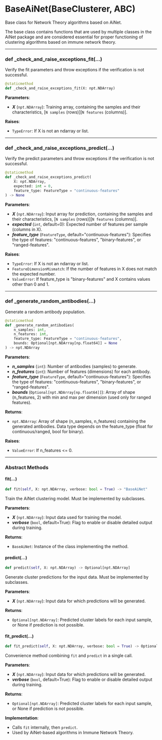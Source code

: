 # BaseAiNet(BaseClusterer, ABC)

Base class for Network Theory algorithms based on AiNet.

The base class contains functions that are used by multiple classes in the AiNet package and
are considered essential for proper functioning of clustering algorithms based on immune network theory.

---

### def _check_and_raise_exceptions_fit(...)

Verify the fit parameters and throw exceptions if the verification is not successful.

```python
@staticmethod
def _check_and_raise_exceptions_fit(X: npt.NDArray)
```

**Parameters**:

* ***X*** (`npt.NDArray`): Training array, containing the samples and their characteristics, \[`N samples` (rows)]\[`N features` (columns)].

**Raises**:

* `TypeError`: If X is not an ndarray or list.

---

### def _check_and_raise_exceptions_predict(...)

Verify the predict parameters and throw exceptions if the verification is not successful.

```python
@staticmethod
def _check_and_raise_exceptions_predict(
    X: npt.NDArray,
    expected: int = 0,
    feature_type: FeatureType = "continuous-features"
) -> None
```

**Parameters**:

* ***X*** (`npt.NDArray`): Input array for prediction, containing the samples and their characteristics, \[`N samples` (rows)]\[`N features` (columns)].
* ***expected*** (`int`, default=0): Expected number of features per sample (columns in X).
* ***feature_type*** (`FeatureType`, default="continuous-features"): Specifies the type of features: "continuous-features", "binary-features", or "ranged-features".

**Raises**:

* `TypeError`: If X is not an ndarray or list.
* `FeatureDimensionMismatch`: If the number of features in X does not match the expected number.
* `ValueError`: If feature_type is "binary-features" and X contains values other than 0 and 1.

---

### def _generate_random_antibodies(...)

Generate a random antibody population.

```python
@staticmethod
def _generate_random_antibodies(
    n_samples: int,
    n_features: int,
    feature_type: FeatureType = "continuous-features",
    bounds: Optional[npt.NDArray[np.float64]] = None
) -> npt.NDArray
```

**Parameters**:

* ***n_samples*** (`int`): Number of antibodies (samples) to generate.
* ***n_features*** (`int`): Number of features (dimensions) for each antibody.
* ***feature_type*** (`FeatureType`, default="continuous-features"): Specifies the type of features: "continuous-features", "binary-features", or "ranged-features".
* ***bounds*** (`Optional[npt.NDArray[np.float64]]`): Array of shape (n_features, 2) with min and max per dimension (used only for ranged features).

**Returns**:

* `npt.NDArray`: Array of shape (n_samples, n_features) containing the generated antibodies.
  Data type depends on the feature_type (float for continuous/ranged, bool for binary).

**Raises**:

* `ValueError`: If n_features <= 0.

---

### Abstract Methods

#### fit(...)

```python
def fit(self, X: npt.NDArray, verbose: bool = True) -> "BaseAiNet"
```

Train the AiNet clustering model.
Must be implemented by subclasses.

**Parameters**:

* ***X*** (`npt.NDArray`): Input data used for training the model.
* ***verbose*** (`bool`, default=True): Flag to enable or disable detailed output during training.

**Returns**:

* `BaseAiNet`: Instance of the class implementing the method.

#### predict(...)

```python
def predict(self, X: npt.NDArray) -> Optional[npt.NDArray]
```

Generate cluster predictions for the input data.
Must be implemented by subclasses.

**Parameters**:

* ***X*** (`npt.NDArray`): Input data for which predictions will be generated.

**Returns**:

* `Optional[npt.NDArray]`: Predicted cluster labels for each input sample, or None if prediction is not possible.

#### fit_predict(...)

```python
def fit_predict(self, X: npt.NDArray, verbose: bool = True) -> Optional[npt.NDArray]
```

Convenience method combining `fit` and `predict` in a single call.

**Parameters**:

* ***X*** (`npt.NDArray`): Input data for which predictions will be generated.
* ***verbose*** (`bool`, default=True): Flag to enable or disable detailed output during training.

**Returns**:

* `Optional[npt.NDArray]`: Predicted cluster labels for each input sample, or None if prediction is not possible.

**Implementation**:

* Calls `fit` internally, then `predict`.
* Used by AiNet-based algorithms in Immune Network Theory.
